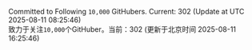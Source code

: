 Committed to Following `10,000` GitHubers. Current: <!-- FOLLOWING_COUNT -->302<!-- FOLLOWING_COUNT --> (Update at UTC <!-- LAST_UPDATED -->2025-08-11 08:25:46<!-- LAST_UPDATED -->)<br>
致力于关注`10,000`个GitHuber。当前：<!-- FOLLOWING_COUNT -->302<!-- FOLLOWING_COUNT --> (更新于北京时间 <!-- LAST_UPDATED_CST -->2025-08-11 16:25:46<!-- LAST_UPDATED_CST -->)
